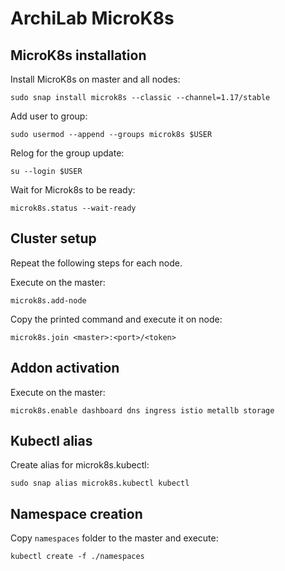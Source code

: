 # ArchiLab MicroK8s

## MicroK8s installation

Install MicroK8s on master and all nodes:

```
sudo snap install microk8s --classic --channel=1.17/stable
```

Add user to group:

```
sudo usermod --append --groups microk8s $USER
```

Relog for the group update:

```
su --login $USER
```

Wait for Microk8s to be ready:

```
microk8s.status --wait-ready
```

## Cluster setup

Repeat the following steps for each node.

Execute on the master:

```
microk8s.add-node
```

Copy the printed command and execute it on node:

```
microk8s.join <master>:<port>/<token>
```

## Addon activation

Execute on the master:

```
microk8s.enable dashboard dns ingress istio metallb storage
```

## Kubectl alias

Create alias for microk8s.kubectl:

```
sudo snap alias microk8s.kubectl kubectl
```

## Namespace creation

Copy `namespaces` folder to the master and execute:

```
kubectl create -f ./namespaces
```
